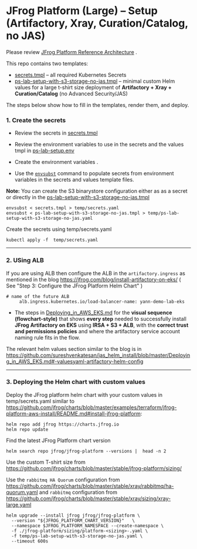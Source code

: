 # JFrog Platform (Large) – Setup (Artifactory, Xray, Curation/Catalog, no JAS)

Please review [JFrog Platform Reference Architecture](https://jfrog.com/help/r/jfrog-platform-reference-architecture/jfrog-platform-reference-architecture) .

This repo contains two templates:

- [secrets.tmpl](secrets.tmpl) – all required Kubernetes Secrets  
- [ps-lab-setup-with-s3-storage-no-jas.tmpl](ps-lab-setup-with-s3-storage-no-jas.tmpl) – minimal custom Helm values for a large t-shirt size  deployment of **Artifactory + Xray + Curation/Catalog** (no Advanced Security/JAS)

The steps below show how to fill in the templates, render them, and deploy.

### 1. Create the secrets
- Review  the secrets in [secrets.tmpl](secrets.tmpl)

- Review the environment variables to use in the secrets and the values tmpl in [ps-lab-setup.env](ps-lab-setup.env)

- Create the environment variables .

- Use the [`envsubst`](https://www.gnu.org/software/gettext/manual/html_node/envsubst-Invocation.html) command to populate secrets from environment variables in the secrets and values template files.

**Note:** You can create the S3 binarystore configuration either as as a secret or directly in the 
[ps-lab-setup-with-s3-storage-no-jas.tmpl](ps-lab-setup-with-s3-storage-no-jas.tmpl)

```
envsubst < secrets.tmpl > temp/secrets.yaml
envsubst < ps-lab-setup-with-s3-storage-no-jas.tmpl > temp/ps-lab-setup-with-s3-storage-no-jas.yaml
```

Create the secrets using temp/secrets.yaml  
```
kubectl apply -f  temp/secrets.yaml
```
---
### 2. USing ALB

If you are using ALB then configure the ALB in the `artifactory.ingress` as mentioned in 
the blog https://jfrog.com/blog/install-artifactory-on-eks/ ( See "Step 3: Configure the JFrog Platform Helm Chart" ) 
```
# name of the future ALB
     alb.ingress.kubernetes.io/load-balancer-name: yann-demo-lab-eks
```

-  The steps in [Deploying_in_AWS_EKS.md](Deploying_in_AWS_EKS.md) for the **visual sequence (flowchart-style)** that shows **every step** needed to successfully install **JFrog Artifactory on EKS** using **IRSA + S3 + ALB**, with the **correct trust and permissions policies** and  where the artifactory service account naming rule fits in the flow.

The relevant helm values section similar to the blog is in
 https://github.com/sureshvenkatesan/jas_helm_install/blob/master/Deploying_in_AWS_EKS.md#-valuesyaml-artifactory-helm-config

---

### 3. Deploying the Helm chart with custom values
Deploy the JFrog platform helm chart with your custom values in temp/secrets.yaml similar to 
https://github.com/jfrog/charts/blob/master/examples/terraform/jfrog-platform-aws-install/README.md#install-jfrog-platform:

```
helm repo add jfrog https://charts.jfrog.io
helm repo update
```
Find the latest JFrog Platform chart version
```
helm search repo jfrog/jfrog-platform --versions |  head -n 2
```

Use the custom T-shirt size from https://github.com/jfrog/charts/blob/master/stable/jfrog-platform/sizing/

Use the `rabbitmq HA Quorum` configuration from https://github.com/jfrog/charts/blob/master/stable/xray/rabbitmq/ha-quorum.yaml
and `rabbitmq` configuration from  https://github.com/jfrog/charts/blob/master/stable/xray/sizing/xray-large.yaml

```
helm upgrade --install jfrog jfrog/jfrog-platform \
  --version "${JFROG_PLATFORM_CHART_VERSION}"   \
  --namespace $JFROG_PLATFORM_NAMESPACE --create-namespace \
  -f ./jfrog-platform/sizing/platform-<sizing>-.yaml \
  -f temp/ps-lab-setup-with-s3-storage-no-jas.yaml \
  --timeout 600s
```




